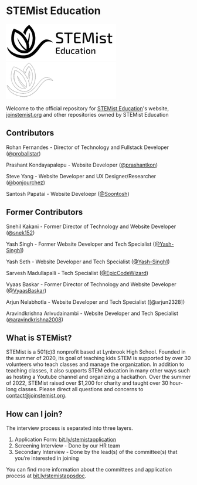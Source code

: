 # STEMist Education

![STEMist Education Logo](https://raw.githubusercontent.com/STEMist-Education/joinstemist.org/development/public/logo-dark.png#gh-light-mode-only)
![STEMist Education Logo](https://raw.githubusercontent.com/STEMist-Education/joinstemist.org/5b40bfee4979a0b7a48f77e0c4b2878ea0256916/public/logo-white.png#gh-dark-mode-only)

Welcome to the official repository for [STEMist Education](https://github.com/STEMist-Education)'s website, [joinstemist.org](https://joinstemist.org) and other repositories owned by STEMist Education

## Contributors

Rohan Fernandes - Director of Technology and Fullstack Developer ([@proballstar](https://github.com/proballstar))

Prashant Kondayapalepu - Website Developer ([@prashantkon](https://github.com/prashantkon))

Steve Yang - Website Developer and UX Designer/Researcher ([@bonjourchez](https://github.com/bonjourchez))

Santosh Papatai - Website Develoepr ([@Soontosh](https://github.com/Soontosh))


## Former Contributors

Snehil Kakani - Former Director of Technology and Website Developer ([@snek152](https://github.com/snek152))

Yash Singh - Former Website Developer and Tech Specialist ([@Yash-Singh1](https://github.com/Yash-Singh1))

Yash Seth - Website Developer and Tech Specialist ([@Yash-Singh1](https://github.com/Yash-Popcorn))

Sarvesh Madullapalli - Tech Specialist ([@EpicCodeWizard](https://github.com/EpicCodeWizard))

Vyaas Baskar - Former Director of Technology and Website Developer ([@VyaasBaskar](https://github.com/VyaasBaskar))

Arjun Nelabhotla - Website Developer and Tech Specialist ([@arjun2328])

Aravindkrishna Arivudainambi - Website Developer and Tech Specialist ([@aravindkrishna2008](https://github.com/aravindkrishna2008))


## What is STEMist?

STEMist is a 501(c)3 nonprofit based at Lynbrook High School. Founded in the summer of 2020, its goal of teaching kids STEM is supported by over 30 volunteers who teach classes and manage the organization. In addition to teaching classes, it also supports STEM education in many other ways such as hosting a Youtube channel and organizing a hackathon. Over the summer of 2022, STEMist raised over $1,200 for charity and taught over 30 hour-long classes. Please direct all questions and concerns to [contact@joinstemist.org](mailto://contact@joinstemist.org).

## How can I join?

The interview process is separated into three layers.

1. Application Form: [bit.ly/stemistapplication](https://bit.ly/stemistapplication)
2. Screening Interview - Done by our HR team
3. Secondary Interview - Done by the lead(s) of the committee(s) that you’re interested in joining

You can find more information about the committees and application process at [bit.ly/stemistappsdoc](https://bit.ly/stemistappsdoc).
